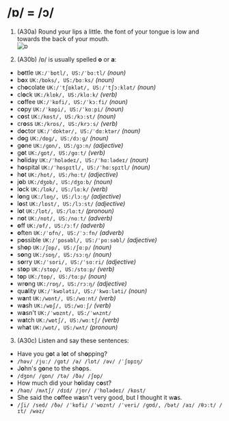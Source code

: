 # /ɒ/ = /ɔ/

1. (A30a) Round your lips a little. the font of your tongue is low and towards the back of your mouth.  
![ɒ](https://raw.githubusercontent.com/thanhduongvs/ipa/main/images/07_nguyen-am-ɒ.png)

2. (A30b) /ɒ/ is usually spelled **o** or **a**:
- b**o**ttle `UK:/ˈbɒtl/, US:/ˈbɑːtl/` *(noun)*
- b**o**x `UK:/bɒks/, US:/bɑːks/` *(noun)*
- ch**o**colate `UK:/ˈtʃɒklət/, US:/ˈtʃɔːklət/` *(noun)*
- cl**o**ck `UK:/klɒk/, US:/klɑːk/` *(verb)*
- c**o**ffee `UK:/ˈkɒfi/, US:/ˈkɔːfi/` *(noun)*
- c**o**py `UK:/ˈkɒpi/, US:/ˈkɑːpi/` *(noun)*
- c**o**st `UK:/kɒst/, US:/kɔːst/` *(noun)*
- cr**o**ss `UK:/krɒs/, US:/krɔːs/` *(verb)*
- d**o**ctor `UK:/ˈdɒktər/, US:/ˈdɑːktər/` *(noun)*
- d**o**g `UK:/dɒɡ/, US:/dɔːɡ/` *(noun)*
- g**o**ne `UK:/ɡɒn/, US:/ɡɔːn/` *(adjective)*
- g**o**t `UK:/ɡɒt/, US:/ɡɑːt/` *(verb)*
- h**o**liday `UK:/ˈhɒlədeɪ/, US:/ˈhɑːlədeɪ/` *(noun)*
- h**o**spital `UK:/ˈhɒspɪtl/, US:/ˈhɑːspɪtl/` *(noun)*
- h**o**t `UK:/hɒt/, US:/hɑːt/` *(adjective)*
- j**o**b `UK:/dʒɒb/, US:/dʒɑːb/` *(noun)*
- l**o**ck `UK:/lɒk/, US:/lɑːk/` *(verb)*
- l**o**ng `UK:/lɒŋ/, US:/lɔːŋ/` *(adjective)*
- l**o**st `UK:/lɒst/, US:/lɔːst/` *(adjective)*
- l**o**t `UK:/lɒt/, US:/lɑːt/` *(pronoun)*
- n**o**t `UK:/nɒt/, US:/nɑːt/` *(adverb)*
- **o**ff `UK:/ɒf/, US:/ɔːf/` *(adverb)*
- **o**ften `UK:/ˈɒfn/, US:/ˈɔːfn/` *(adverb)*
- p**o**ssible `UK:/ˈpɒsəbl/, US:/ˈpɑːsəbl/` *(adjective)*
- sh**o**p `UK:/ʃɒp/, US:/ʃɑːp/` *(noun)*
- s**o**ng `UK:/sɒŋ/, US:/sɔːŋ/` *(noun)*
- s**o**rry `UK:/ˈsɒri/, US:/ˈsɑːri/` *(adjective)*
- st**o**p `UK:/stɒp/, US:/stɑːp/` *(verb)*
- t**o**p `UK:/tɒp/, US:/tɑːp/` *(noun)*
- wr**o**ng `UK:/rɒŋ/, US:/rɔːŋ/` *(adjective)*
- qu**a**lity `UK:/ˈkwɒləti/, US:/ˈkwɑːləti/` *(noun)*
- w**a**nt `UK:/wɒnt/, US:/wɑːnt/` *(verb)*
- w**a**sh `UK:/wɒʃ/, US:/wɑːʃ/` *(verb)*
- w**a**sn't `UK:/ˈwɒznt/, US:/ˈwʌznt/`
- w**a**tch `UK:/wɒtʃ/, US:/wɑːtʃ/` *(verb)*
- wh**a**t `UK:/wɒt/, US:/wʌt/` *(pronoun)*

3. (A30c) Listen and say these sentences:
- Have you g**o**t a l**o**t of sh**o**pping?
- `/həv/ /juː/ /ɡɒt/ /ə/ /lɒt/ /əv/ /ˈʃɒpɪŋ/`
- J**o**hn's g**o**ne to the sh**o**ps.
- `/dʒɒn/ /ɡɒn/ /tə/ /ðə/ /ʃɒp/`
- How much did your h**o**liday c**o**st?
- `/haʊ/ /mʌtʃ/ /dɪd/ /jʊr/ /ˈhɒlədeɪ/ /kɒst/`
- She said the c**o**ffee w**a**sn't very good, but I thought it w**a**s.
- `/ʃi/ /sed/ /ðə/ /ˈkɒfi/ /ˈwɒznt/ /ˈveri/ /ɡʊd/, /bət/ /aɪ/ /θɔːt/ /ɪt/ /wəz/`